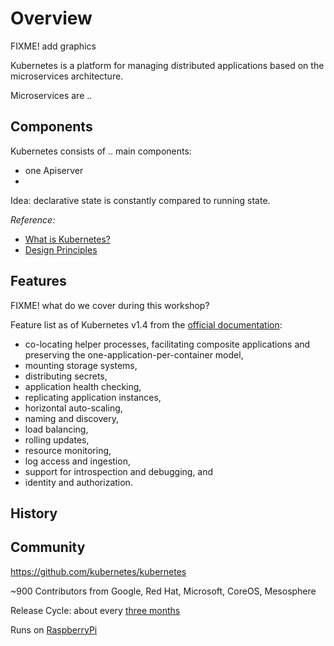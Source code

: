 # Overview

FIXME! add graphics

Kubernetes is a platform for managing distributed applications based on the microservices architecture.

Microservices are ..


## Components

Kubernetes consists of .. main components:

- one Apiserver
-

Idea: declarative state is constantly compared to running state.


*Reference:*
- [What is Kubernetes?](http://kubernetes.io/docs/whatisk8s/)
- [Design Principles](https://github.com/kubernetes/kubernetes/blob/master/docs/design/principles.md)


## Features

FIXME! what do we cover during this workshop?

Feature list as of Kubernetes v1.4 from the [official documentation](http://kubernetes.io/docs/whatisk8s/):
- co-locating helper processes, facilitating composite applications and preserving the one-application-per-container model,
- mounting storage systems,
- distributing secrets,
- application health checking,
- replicating application instances,
- horizontal auto-scaling,
- naming and discovery,
- load balancing,
- rolling updates,
- resource monitoring,
- log access and ingestion,
- support for introspection and debugging, and
- identity and authorization.

## History



## Community

https://github.com/kubernetes/kubernetes

~900 Contributors
from Google, Red Hat, Microsoft, CoreOS, Mesosphere

Release Cycle: about every [three months](https://github.com/kubernetes/features/blob/master/release-1.5/release-1.5.md)

Runs on [RaspberryPi](https://github.com/luxas/kubernetes-on-arm)
